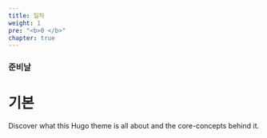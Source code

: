 ```yaml
---
title: 일차
weight: 1
pre: "<b>0 </b>"
chapter: true
---
```


### 준비날

# 기본

Discover what this Hugo theme is all about and the core-concepts behind it.
